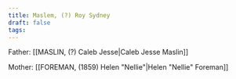 ```yaml
---
title: Maslem, (?) Roy Sydney
draft: false
tags:
---
```

Father: [[MASLIN, (?) Caleb Jesse|Caleb Jesse Maslin]]

Mother: [[FOREMAN, (1859) Helen "Nellie"|Helen "Nellie" Foreman]]
